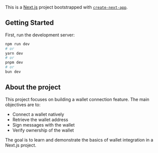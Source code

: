 This is a [Next.js](https://nextjs.org) project bootstrapped with [`create-next-app`](https://nextjs.org/docs/app/api-reference/cli/create-next-app).

## Getting Started

First, run the development server:

```bash
npm run dev
# or
yarn dev
# or
pnpm dev
# or
bun dev
```

## About the project
This project focuses on building a wallet connection feature. The main objectives are to:

* Connect a wallet natively
* Retrieve the wallet address
* Sign messages with the wallet
* Verify ownership of the wallet

The goal is to learn and demonstrate the basics of wallet integration in a Next.js project.



